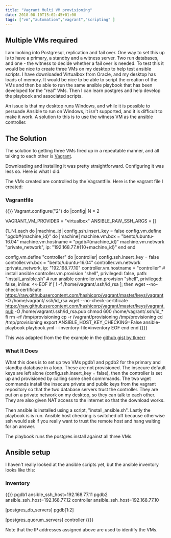 ```yaml
---
title: "Vagrant Multi VM provisioning"
date: 2018-08-10T15:02:45+01:00
tags: ["vm","automation","vagrant","scripting" ]
---
```


## Multiple VMs required ##

I am looking into Postgresql, replication and fail over. One way to set this up is to have a primary, a standby
and a witness server. Two run databases, and one - the witness to decide whether a fail over is needed. To test this
it would be nice to create three VMs on my desktop to help test ansible scripts. I have downloaded Virtualbox from Oracle, and my
desktop has loads of memory. It would be nice to be able to script the creation of the VMs and then be able to 
run the same ansible playbook that has been developed for the "real" VMs. Then I can learn postgres and help
develop the playbook and associated scripts.

An issue is that my desktop runs Windows, and while it is possible to persuade Ansible to run on
Windows, it isn't supported, and it is difficult to make it work. A solution to this is to
use the witness VM as the ansible controller.

## The Solution ##

The solution to getting three VMs fired up in a repeatable manner, and all talking to each other is
[Vagrant](www.vagrantup.com).

Downloading and installing it was pretty straightforward. Configuring it was less so. Here is what I did:

The VMs created are controlled by the Vagrantfile. Here is the vagrant file I created:

### Vagrantfile ###

{{<highlight ruby>}}
Vagrant.configure("2") do |config|
  N = 2

  VAGRANT_VM_PROVIDER = "virtualbox"
  ANSIBLE_RAW_SSH_ARGS = []

  (1..N).each do |machine_id|
    config.ssh.insert_key = false
    config.vm.define "pgdb#{machine_id}" do |machine|
      machine.vm.box = "bento/ubuntu-16.04"
      machine.vm.hostname = "pgdb#{machine_id}"
      machine.vm.network "private_network", ip: "192.168.77.#{10+machine_id}"
    end
  end

  config.vm.define "controller" do |controller|
    config.ssh.insert_key = false
    controller.vm.box = "bento/ubuntu-16.04"
    controller.vm.network :private_network, ip: "192.168.77.10"
    controller.vm.hostname = "controller"
    # install ansible
    controller.vm.provision "shell", privileged: false, path: "install_ansible.sh"
    # run ansible
    controller.vm.provision "shell", privileged: false, inline: <<-EOF
      if [ ! -f /home/vagrant/.ssh/id_rsa ]; then
        wget --no-check-certificate https://raw.githubusercontent.com/hashicorp/vagrant/master/keys/vagrant -O /home/vagrant/.ssh/id_rsa
        wget --no-check-certificate https://raw.githubusercontent.com/hashicorp/vagrant/master/keys/vagrant.pub -O /home/vagrant/.ssh/id_rsa.pub
        chmod 600 /home/vagrant/.ssh/id_*
      fi
      rm -rf /tmp/provisioning
      cp -r /vagrant/provisioning /tmp/provisioning
      cd /tmp/provisioning
      export ANSIBLE_HOST_KEY_CHECKING=False
      ansible-playbook playbook.yml --inventory-file=inventory
    EOF
  end
end
{{</highlight>}}

This was adapted from the the example in the [github gist by tknerr](https://gist.github.com/tknerr/291b765df23845e56a29#from-a-separate-control-vm)

### What It Does ###

What this does is to set up two VMs pgdb1 and pgdb2 for the primary and standby database in a loop. These are not provisioned.
The insecure default keys are left alone
(config.ssh.insert_key = false), then the controller is set up and provisioned by calling some shell commmands. 
The two wget commands install the insecure private and public keys from the vagrant repository so that the two database servers
trust the controller. They are put on a private network on my desktop, so they can talk to each other. They are also given NAT access to
the internet so that the download works.

Then ansible is installed using a script, "install_ansible.sh". Lastly the playbook is is run. Ansible host checking is switched off because otherwise ssh would ask if
you really want to trust the remote host and hang waiting for an answer. 

The playbook runs the postgres install against all three VMs.

## Ansible setup ##

I haven't really looked at the ansible scripts yet, but the ansible inventory looks like this:

### Inventory ###

{{<highlight ini>}}
pgdb1      ansible_ssh_host=192.168.77.11
pgdb2      ansible_ssh_host=192.168.77.12
controller ansible_ssh_host=192.168.77.10

[postgres_db_servers]
pgdb[1:2]

[postgres_quorum_servers]
controller
{{</highlight>}}

Note that the IP addresses assigned above are used to identify the VMs.
